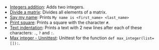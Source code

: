 -  [Integers addition](./0-add_integer.py): Adds two integers.
-  [Divide a matrix](./2-matrix_divided.py): Divides all elements of a matrix.
-  [Say my name](./3-say_my_name.py): Prints ```My name is <first_name> <last_name>```
-  [Print square](./4-print_square.py): Prints a square with the character ```#```.
-  [Text indentation](./5-text_indentation.py): Prints a text with 2 new lines after each of these characters: ```.```, ```?``` and ```:```.
-  [Max integer - Unnittest](./tests/6-max_integer_test.py): Unittest for the function ```def max_integer(list=[]):```.
